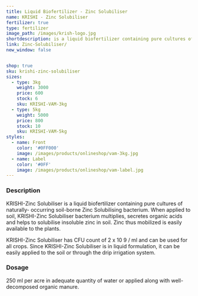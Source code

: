 ```yaml
---
title: Liquid Biofertilizer - Zinc Solubiliser
name: KRISHI - Zinc Solubiliser
fertilizer: true
type: fertilizer
image_path: /images/krish-logo.jpg
shortdescription: is a liquid biofertilizer containing pure cultures of naturally-occurring soil-borne Zinc Solubilising bacterium
link: Zinc-Solubiliser/
new_window: false


shop: true
sku: krishi-zinc-solubiliser
sizes:
  - type: 3kg
    weight: 3000
    price: 600
    stock: 6
    sku: KRISHI-VAM-3kg
  - type: 5kg
    weight: 5000
    price: 800
    stock: 10
    sku: KRISHI-VAM-5kg
styles:
  - name: Front
    color: '#0FF000'
    image: /images/products/onlineshop/vam-3kg.jpg
  - name: Label
    color: '#0FF'
    image: /images/products/onlineshop/vam-label.jpg
---
```

### Description
KRISHI-Zinc Solubiliser is a liquid biofertilizer containing pure cultures of naturally-
occurring soil-borne Zinc Solubilising bacterium. When applied to soil, KRISHI-Zinc
Solubiliser bacterium multiplies, secretes organic acids and helps to solubilise insoluble zinc
in soil. Zinc thus mobilized is easily available to the plants.

KRISHI-Zinc Solubiliser has CFU count of 2 x 10 9 / ml and can be used for all crops.
Since KRISHI-Zinc Solubiliser is in liquid formulation, it can be easily applied to the soil or
through the drip irrigation system.

### Dosage
250 ml per acre in adequate quantity of water or applied along with
well-decomposed organic manure.
